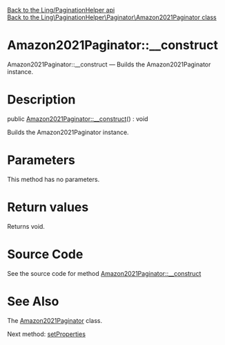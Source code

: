 [Back to the Ling/PaginationHelper api](https://github.com/lingtalfi/PaginationHelper/blob/master/doc/api/Ling/PaginationHelper.md)<br>
[Back to the Ling\PaginationHelper\Paginator\Amazon2021Paginator class](https://github.com/lingtalfi/PaginationHelper/blob/master/doc/api/Ling/PaginationHelper/Paginator/Amazon2021Paginator.md)


Amazon2021Paginator::__construct
================



Amazon2021Paginator::__construct — Builds the Amazon2021Paginator instance.




Description
================


public [Amazon2021Paginator::__construct](https://github.com/lingtalfi/PaginationHelper/blob/master/doc/api/Ling/PaginationHelper/Paginator/Amazon2021Paginator/__construct.md)() : void




Builds the Amazon2021Paginator instance.




Parameters
================

This method has no parameters.


Return values
================

Returns void.








Source Code
===========
See the source code for method [Amazon2021Paginator::__construct](https://github.com/lingtalfi/PaginationHelper/blob/master/Paginator/Amazon2021Paginator.php#L66-L72)


See Also
================

The [Amazon2021Paginator](https://github.com/lingtalfi/PaginationHelper/blob/master/doc/api/Ling/PaginationHelper/Paginator/Amazon2021Paginator.md) class.

Next method: [setProperties](https://github.com/lingtalfi/PaginationHelper/blob/master/doc/api/Ling/PaginationHelper/Paginator/Amazon2021Paginator/setProperties.md)<br>

